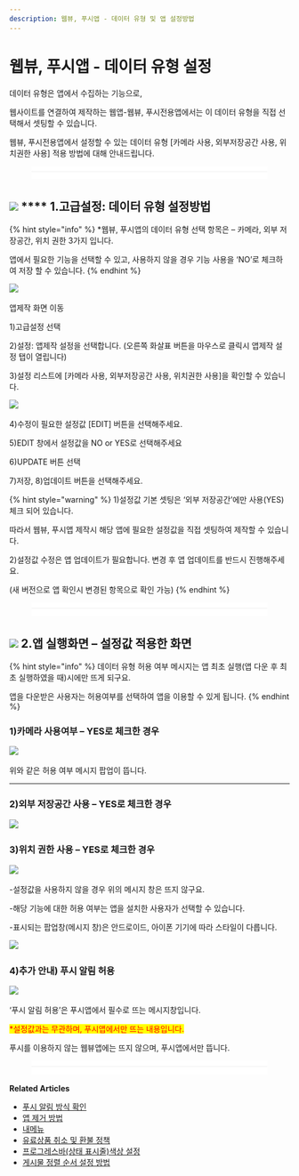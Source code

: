 ```yaml
---
description: 웹뷰, 푸시앱 - 데이터 유형 및 앱 설정방법
---
```


# 웹뷰, 푸시앱 - 데이터 유형 설정

데이터 유형은 앱에서 수집하는 기능으로,

웹사이트를 연결하여 제작하는 웹앱-웹뷰, 푸시전용앱에서는 이 데이터 유형을 직접 선택해서 셋팅할 수 있습니다.

웹뷰, 푸시전용앱에서 설정할 수 있는 데이터 유형 \[카메라 사용, 외부저장공간 사용, 위치권한 사용] 적용 방법에 대해 안내드립니다.

<figure><img src=".gitbook/assets/구분선.PNG" alt=""><figcaption></figcaption></figure>

## ![](https://wp.swing2app.co.kr/wp-content/uploads/2020/04/%EB%8B%A8%EB%9D%BD1-1.png) **** 1.고급설정: 데이터 유형 설정방법

{% hint style="info" %}
\*웹뷰, 푸시앱의 데이터 유형 선택 항목은 – 카메라, 외부 저장공간, 위치 권한 3가지 입니다.

앱에서 필요한 기능을 선택할 수 있고, 사용하지 않을 경우 기능 사용을 ‘NO’로 체크하여 저장 할 수 있습니다.
{% endhint %}

![](https://wp.swing2app.co.kr/wp-content/uploads/2023/01/%EC%9B%B9%EC%95%B1%EA%B3%A0%EA%B8%89%EC%84%A4%EC%A0%95.png)

앱제작 화면 이동

1\)고급설정 선택

2\)설정: 앱제작 설정을 선택합니다. (오른쪽 화살표 버튼을 마우스로 클릭시 앱제작 설정 탭이 열립니다)

3\)설정 리스트에 \[카메라 사용, 외부저장공간 사용, 위치권한 사용]을 확인할 수 있습니다.



![](https://wp.swing2app.co.kr/wp-content/uploads/2023/01/%EC%9B%B9%EC%95%B1%EA%B3%A0%EA%B8%89%EC%84%A4%EC%A0%952.png)

4\)수정이 필요한 설정값 \[EDIT] 버튼을 선택해주세요.

5\)EDIT 창에서 설정값을 NO or YES로 선택해주세요

6\)UPDATE 버튼 선택

7\)저장, 8)업데이트 버튼을 선택해주세요.

{% hint style="warning" %}
1\)설정값 기본 셋팅은 ‘외부 저장공간’에만 사용(YES)체크 되어 있습니다.

따라서 웹뷰, 푸시앱 제작시 해당 앱에 필요한 설정값을 직접 셋팅하여 제작할 수 있습니다.

2\)설정값 수정은 앱 업데이트가 필요합니다. 변경 후 앱 업데이트를 반드시 진행해주세요.

(새 버전으로 앱 확인시 변경된 항목으로 확인 가능)
{% endhint %}

<figure><img src=".gitbook/assets/구분선.PNG" alt=""><figcaption></figcaption></figure>

## ![](https://wp.swing2app.co.kr/wp-content/uploads/2020/04/%EB%8B%A8%EB%9D%BD1-1.png) **2.앱 실행화면 – 설정값 적용한 화면**

{% hint style="info" %}
데이터 유형 허용 여부 메시지는 앱 최초 실행(앱 다운 후 최초 실행하였을 때)시에만 뜨게 되구요.

앱을 다운받은 사용자는 허용여부를 선택하여 앱을 이용할 수 있게 됩니다.
{% endhint %}

### **1)카메라 사용여부 – YES로 체크한 경우**

![](https://wp.swing2app.co.kr/wp-content/uploads/2023/01/%EC%B9%B4%EB%A9%94%EB%9D%BC%EC%82%AC%EC%9A%A9%EC%98%B5%EC%85%98.png)

위와 같은 허용 여부 메시지 팝업이 뜹니다.

****

### **2)외부 저장공간 사용 – YES로 체크한 경우**

![](https://wp.swing2app.co.kr/wp-content/uploads/2023/01/%EC%A0%80%EC%9E%A5%EA%B3%B5%EA%B0%84.png)

### **3)위치 권한 사용 – YES로 체크한 경우**

![](https://wp.swing2app.co.kr/wp-content/uploads/2023/01/%EC%9C%84%EC%B9%98%EA%B6%8C%ED%95%9C%EC%98%B5%EC%85%98.png)

\-설정값을 사용하지 않을 경우 위의 메시지 창은 뜨지 않구요.

\-해당 기능에 대한 허용 여부는 앱을 설치한 사용자가 선택할 수 있습니다.

\-표시되는 팝업창(메시지 창)은 안드로이드, 아이폰 기기에 따라 스타일이 다릅니다.

![](https://wp.swing2app.co.kr/wp-content/uploads/2022/12/%EC%BA%A122.jpg)

### **4)추가 안내) 푸시 알림 허용**

![](https://wp.swing2app.co.kr/wp-content/uploads/2023/01/%ED%91%B8%EC%8B%9C%ED%97%88%EC%9A%A9.png)

‘푸시 알림 허용’은 푸시앱에서 필수로 뜨는 메시지창입니다.&#x20;

<mark style="color:red;">\*설정값과는 무관하며, 푸시앱에서만 뜨는 내용입니다.</mark>

푸시를 이용하지 않는 웹뷰앱에는 뜨지 않으며, 푸시앱에서만 뜹니다.



<figure><img src=".gitbook/assets/구분선.PNG" alt=""><figcaption></figcaption></figure>



**Related Articles**

* [푸시 알림 방식 확인](https://wp.swing2app.co.kr/documentation/appmanage/pushmember/pushnotification/)
* [앱 제거 방법](https://wp.swing2app.co.kr/documentation/appmanage/menu/removeapp/)
* [내메뉴](https://wp.swing2app.co.kr/documentation/appmanage/menu/)
* [유료상품 취소 및 환불 정책](https://wp.swing2app.co.kr/documentation/appmanage/pay/refund/)
* [프로그레스바(상태 표시줄)색상 설정](https://wp.swing2app.co.kr/documentation/v3manual/webview-pushapp/progressbar/)
* [게시물 정렬 순서 설정 방법](https://wp.swing2app.co.kr/documentation/appmanage/board/sort-posts/)
